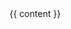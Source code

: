 <!DOCType html>
<html>
  <head>
    <title>{{ page.title }}</title>
    <link type="text/css" rel="stylesheet" href="https://assets2.github.com/stylesheets/bundle_common.css" media="screen" />
  </head>
  <body>
    <div class="wikistyle">
      {{ content }}
    </div>
  </body>
</html>
